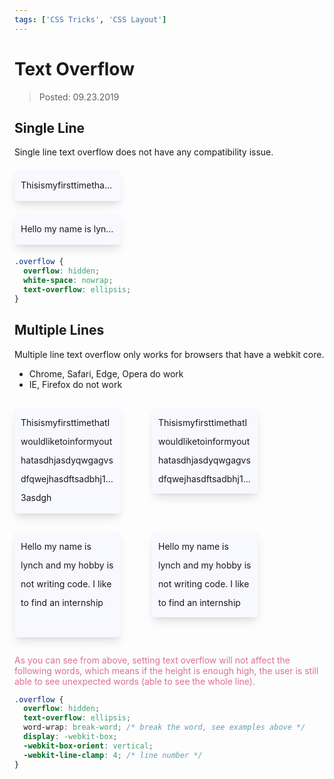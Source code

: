 ```yaml
---
tags: ['CSS Tricks', 'CSS Layout']
---
```


# Text Overflow

> Posted: 09.23.2019

<Tag />

## Single Line

Single line text overflow does not have any compatibility issue.

<p class='overflow'>
  ThisismyfirsttimethatIwouldliketoinformyouthat
</p>

<p class='overflow'>
  Hello my name is lynch and my hobby is not writing code
</p>

<style>
  .overflow {
    background: ghostwhite;
    padding: 10px;
    border-radius: 5px;
    width: 150px;
    height: 30px;
    line-height: 30px;
    overflow: hidden;
    white-space: nowrap;
    text-overflow: ellipsis;
    margin: 20px 0;
    box-shadow: 0 10px 15px -3px rgba(0, 0, 0, 0.1), 0 4px 6px -2px rgba(0, 0, 0, 0.05);
  }
</style>

```css
.overflow {
  overflow: hidden;
  white-space: nowrap;
  text-overflow: ellipsis;
}
```

## Multiple Lines

Multiple line text overflow only works for browsers that have a webkit core.

- Chrome, Safari, Edge, Opera do work
- IE, Firefox do not work

<p class='overflow-2'>
  ThisismyfirsttimethatIwouldliketoinformyouthatasdhjasdyqwgagvsdfqwejhasdftsadbhj123asdgh
</p>

<p class='overflow-2 shorter'>
  ThisismyfirsttimethatIwouldliketoinformyouthatasdhjasdyqwgagvsdfqwejhasdftsadbhj123asdgh
</p>

<div style="clear: both"></div>

<p class='overflow-2'>
  Hello my name is lynch and my hobby is not writing code. I like to find an internship
</p>

<p class='overflow-2 shorter'>
  Hello my name is lynch and my hobby is not writing code. I like to find an internship
</p>

<div style="clear: both"></div>

<span style='color: palevioletred'>As you can see from above, setting text overflow will not
affect the following words, which means if the height is enough high, the user is still able
to see unexpected words (able to see the whole line).</span>

<style>
  .overflow-2 {
    background: ghostwhite;
    padding: 10px;
    border-radius: 5px;
    width: 150px;
    height: 150px;
    line-height: 30px;
    box-shadow: 0 10px 15px -3px rgba(0, 0, 0, 0.1), 0 4px 6px -2px rgba(0, 0, 0, 0.05);
    overflow: hidden;
    text-overflow: ellipsis;
    word-wrap: break-word;
    display: -webkit-box;
    -webkit-box-orient: vertical;
    -webkit-line-clamp: 4;
    float: left;
  }

  .shorter {
    height: 118px;
    float: left;
    margin-left: 50px;
  }

</style>

```css
.overflow {
  overflow: hidden;
  text-overflow: ellipsis;
  word-wrap: break-word; /* break the word, see examples above */
  display: -webkit-box;
  -webkit-box-orient: vertical;
  -webkit-line-clamp: 4; /* line number */
}
```

<Disqus />